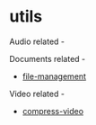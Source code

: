 # utils

Audio related -

Documents related -

- [file-management](file-management)

Video related -

- [compress-video](compress-video)
